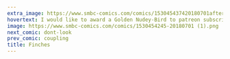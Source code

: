 ```yaml
---
extra_image: https://www.smbc-comics.com/comics/153045437420180701after.png
hovertext: I would like to award a Golden Nudey-Bird to patreon subscriber Stephen Bruun, for coining the term Pornithology.
image: https://www.smbc-comics.com/comics/1530454245-20180701 (1).png
next_comic: dont-look
prev_comic: coupling
title: Finches
---
```


